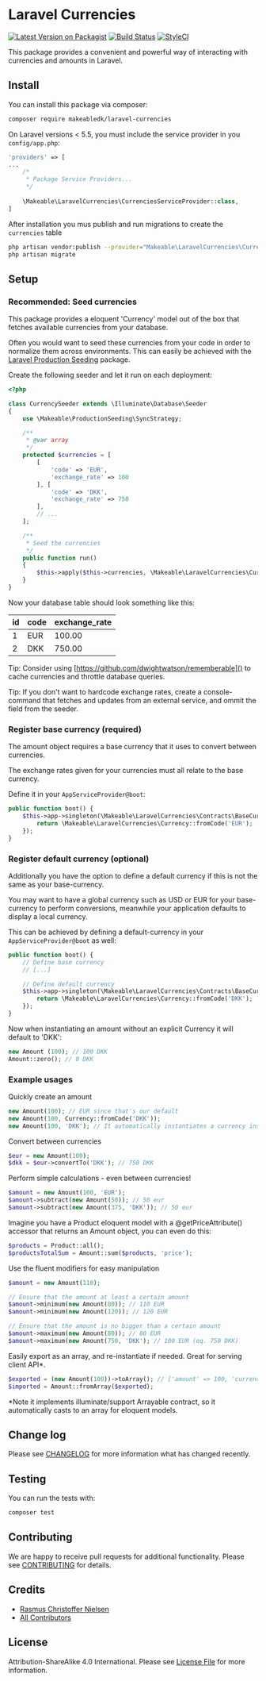 # Laravel Currencies

[![Latest Version on Packagist](https://img.shields.io/packagist/v/makeabledk/laravel-currencies.svg?style=flat-square)](https://packagist.org/packages/makeabledk/laravel-currencies)
[![Build Status](https://img.shields.io/travis/makeabledk/laravel-currencies/master.svg?style=flat-square)](https://travis-ci.org/makeabledk/laravel-currencies)
[![StyleCI](https://styleci.io/repos/108846048/shield?branch=master)](https://styleci.io/repos/108846048)

This package provides a convenient and powerful way of interacting with currencies and amounts in Laravel.


## Install

You can install this package via composer:

``` bash
composer require makeabledk/laravel-currencies
```

On Laravel versions < 5.5, you must include the service provider in you `config/app.php`:

```php
'providers' => [
...
    /*
     * Package Service Providers...
     */
     
    \Makeable\LaravelCurrencies\CurrenciesServiceProvider::class,
]
```

After installation you mus publish and run migrations to create the `currencies` table

```bash
php artisan vendor:publish --provider="Makeable\LaravelCurrencies\CurrenciesServiceProvider"
php artisan migrate
```

## Setup

### Recommended: Seed currencies

This package provides a eloquent 'Currency' model out of the box that fetches available currencies from your database.

Often you would want to seed these currencies from your code in order to normalize them across environments. This can easily be achieved with the [Laravel Production Seeding](https://github.com/makeabledk/laravel-production-seeding) package.

Create the following seeder and let it run on each deployment:

```php
<?php

class CurrencySeeder extends \Illuminate\Database\Seeder
{
    use \Makeable\ProductionSeeding\SyncStrategy;

    /**
     * @var array
     */
    protected $currencies = [
        [
            'code' => 'EUR',
            'exchange_rate' => 100
        ], [
            'code' => 'DKK',
            'exchange_rate' => 750
        ],
        // ... 
    ];

    /**
     * Seed the currencies
     */
    public function run()
    {
        $this->apply($this->currencies, \Makeable\LaravelCurrencies\Currency::class, 'code');
    }
}
```

Now your database table should look something like this:

| id | code | exchange_rate |
|----|------|---------------|
| 1  | EUR  | 100.00        |
| 2  | DKK  | 750.00        |

Tip: Consider using [https://github.com/dwightwatson/rememberable]() to cache currencies and throttle database queries. 

Tip: If you don't want to hardcode exchange rates, create a console-command that fetches and updates from an external service, and ommit the field from the seeder.

### Register base currency (required)

The amount object requires a base currency that it uses to convert between currencies. 

The exchange rates given for your currencies must all relate to the base currency.

Define it in your `AppServiceProvider@boot`:

```php
public function boot() {
    $this->app->singleton(\Makeable\LaravelCurrencies\Contracts\BaseCurrency::class, function () {
        return \Makeable\LaravelCurrencies\Currency::fromCode('EUR');
    });
}
```

### Register default currency (optional)

Additionally you have the option to define a default currency if this is not the same as your base-currency. 

You may want to have a global currency such as USD or EUR for your base-currency to perform conversions, meanwhile your application defaults to display a local currency.

This can be achieved by defining a default-currency in your `AppServiceProvider@boot` as well:

```php
public function boot() {
    // Define base currency 
    // [...]

    // Define default currency
    $this->app->singleton(\Makeable\LaravelCurrencies\Contracts\BaseCurrency::class, function () {
        return \Makeable\LaravelCurrencies\Currency::fromCode('DKK');
    });
}
```

Now when instantiating an amount without an explicit Currency it will default to 'DKK':

```php
new Amount (100); // 100 DKK
Amount::zero(); // 0 DKK
```

### Example usages
Quickly create an amount
```php
new Amount(100); // EUR since that's our default
new Amount(100, Currency::fromCode('DKK')); 
new Amount(100, 'DKK'); // It automatically instantiates a currency instance given a currency-code
```

Convert between currencies
```php
$eur = new Amount(100);
$dkk = $eur->convertTo('DKK'); // 750 DKK
```

Perform simple calculations - even between currencies!
```php
$amount = new Amount(100, 'EUR');
$amount->subtract(new Amount(50)); // 50 eur
$amount->subtract(new Amount(375, 'DKK')); // 50 eur
```

Imagine you have a Product eloquent model with a @getPriceAttribute() accessor that returns an Amount object, you can even do this:
```php
$products = Product::all();
$productsTotalSum = Amount::sum($products, 'price'); 
```

Use the fluent modifiers for easy manipulation
```php
$amount = new Amount(110);

// Ensure that the amount at least a certain amount
$amount->minimum(new Amount(80)); // 110 EUR
$amount->minimum(new Amount(120)); // 120 EUR

// Ensure that the amount is no bigger than a certain amount
$amount->maximum(new Amount(80)); // 80 EUR
$amount->maximum(new Amount(750, 'DKK'); // 100 EUR (eq. 750 DKK)
```

Easily export as an array, and re-instantiate if needed. Great for serving client API*.
```php
$exported = (new Amount(100))->toArray(); // ['amount' => 100, 'currency' => 'EUR', 'formatted' => 'EUR 100']
$imported = Amount::fromArray($exported);
```
*Note it implements illuminate/support Arrayable contract, so it automatically casts to an array for eloquent models.


## Change log

Please see [CHANGELOG](CHANGELOG.md) for more information what has changed recently.

## Testing

You can run the tests with:

```bash
composer test
```

## Contributing

We are happy to receive pull requests for additional functionality. Please see [CONTRIBUTING](CONTRIBUTING.md) for details.

## Credits

- [Rasmus Christoffer Nielsen](https://github.com/rasmuscnielsen)
- [All Contributors](../../contributors)

## License

Attribution-ShareAlike 4.0 International. Please see [License File](LICENSE.md) for more information.